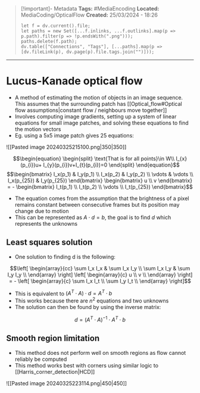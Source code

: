 > [!important]- Metadata
> **Tags:** #MediaEncoding 
> **Located:** MediaCoding/OpticalFlow
> **Created:** 25/03/2024 - 18:26
> ```dataviewjs
> let f = dv.current().file;
> let paths = new Set([...f.inlinks, ...f.outlinks].map(p => p.path).filter(p => !p.endsWith(".png")));
> paths.delete(f.path);
> dv.table(["Connections", "Tags"], [...paths].map(p => [dv.fileLink(p), dv.page(p).file.tags.join("")]));
> ```

___
# Lucus-Kanade optical flow
- A method of estimating the motion of objects in an image sequence. This assumes that the surrounding patch has [[Optical_flow#Optical flow assumptions|constant flow / neighbours move together]] 
- Involves computing image gradients, setting up a system of linear equations for small image patches, and solving these equations to find the motion vectors
- Eg. using a 5x5 image patch gives 25 equations:  

![[Pasted image 20240325215100.png|350|350]]

$$\begin{equation}
\begin{split}
\text{That is for all points}\in W\\
I_{x}(p_{i})u+ I_{y}(p_{i})v+I_{t}(p_{i})=0
\end{split}
\end{equation}$$
$$\begin{bmatrix} I_x(p_1) & I_y(p_1) \\ I_x(p_2) & I_y(p_2) \\ \vdots & \vdots \\ I_x(p_{25}) & I_y(p_{25}) \end{bmatrix} \begin{bmatrix} u \\ v \end{bmatrix} = - \begin{bmatrix} I_t(p_1) \\ I_t(p_2) \\ \vdots \\ I_t(p_{25}) \end{bmatrix}$$
- The equation comes from the assumption that the brightness of a pixel remains constant between consecutive frames but its position may change due to motion
- This can be represented as $A\cdot d=b$, the goal is to find $d$ which represents the unknowns
## Least squares solution
- One solution to finding d is the following:


$$\left[ \begin{array}{cc} \sum I_x I_x & \sum I_x I_y \\ \sum I_x I_y & \sum I_y I_y \\ \end{array} \right] \left[ \begin{array}{c} u \\ v \\ \end{array} \right] = - \left[ \begin{array}{c} \sum I_x I_t \\ \sum I_y I_t \\ \end{array} \right]$$
- This is equivalent to $(A^{T}\cdot A)\cdot d=A^T\cdot b$
- This works because there are $n^2$ equations and two unknowns
- The solution can then be found by using the inverse matrix:


$$d=(A^{T}\cdot A)^{-1}\cdot A^T\cdot b$$

## Smooth region limitation
- This method does not perform well on smooth regions as flow cannot reliably be computed 
- This method works best with corners using similar logic to [[Harris_corner_detection|HCD]]

![[Pasted image 20240325223114.png|450|450]]

